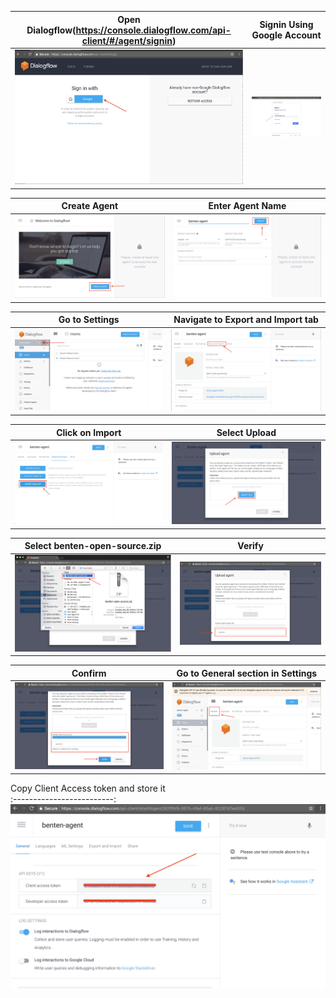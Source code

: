 Open Dialogflow(https://console.dialogflow.com/api-client/#/agent/signin)            |  Signin Using Google Account
:-------------------------:|:-------------------------:
![](https://github.com/DivakarUngatla/divakarungatla.github.io/blob/master/benten/dialogflow-images/1login.png?raw=true)  |  ![](https://github.com/DivakarUngatla/divakarungatla.github.io/blob/master/benten/dialogflow-images/2email.png?raw=true)

Create Agent            |  Enter Agent Name
:-------------------------:|:-------------------------:
![](https://github.com/DivakarUngatla/divakarungatla.github.io/blob/master/benten/dialogflow-images/3createagent.png?raw=true)  |  ![](https://github.com/DivakarUngatla/divakarungatla.github.io/blob/master/benten/dialogflow-images/4enteragent.png?raw=true)

Go to Settings           |  Navigate to Export and Import tab
:-------------------------:|:-------------------------:
![](https://github.com/DivakarUngatla/divakarungatla.github.io/blob/master/benten/dialogflow-images/5settings.png?raw=true)  |  ![](https://github.com/DivakarUngatla/divakarungatla.github.io/blob/master/benten/dialogflow-images/6navigate.png?raw=true)

Click on Import           |  Select Upload
:-------------------------:|:-------------------------:
![](https://github.com/DivakarUngatla/divakarungatla.github.io/blob/master/benten/dialogflow-images/7import.png?raw=true)  |  ![](https://github.com/DivakarUngatla/divakarungatla.github.io/blob/master/benten/dialogflow-images/8upload.png?raw=true)

Select benten-open-source.zip          |  Verify
:-------------------------:|:-------------------------:
![](https://github.com/DivakarUngatla/divakarungatla.github.io/blob/master/benten/dialogflow-images/9select.png?raw=true)  |  ![](https://github.com/DivakarUngatla/divakarungatla.github.io/blob/master/benten/dialogflow-images/10type.png?raw=true)

Confirm         |  Go to General section in Settings 
:-------------------------:|:-------------------------:
![](https://github.com/DivakarUngatla/divakarungatla.github.io/blob/master/benten/dialogflow-images/11verify.png?raw=true)  |  ![](https://github.com/DivakarUngatla/divakarungatla.github.io/blob/master/benten/dialogflow-images/12settings2.png?raw=true)

Copy Client Access token and store it      
:-------------------------:
![](https://github.com/DivakarUngatla/divakarungatla.github.io/blob/master/benten/dialogflow-images/13token.png?raw=true)


